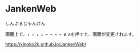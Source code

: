 # JankenWeb
しんぷるじゃんけん

画面上で、`↑ ↑ ↓ ↓ ← → ← → B A`を押すと、画面が変更されます。

https://kinoko2k.github.io/JankenWeb/
